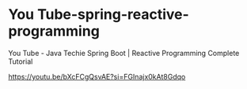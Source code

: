 # You Tube-spring-reactive-programming
You Tube - Java Techie Spring Boot | Reactive Programming Complete Tutorial

https://youtu.be/bXcFCgQsvAE?si=FGInajx0kAt8Gdqo

